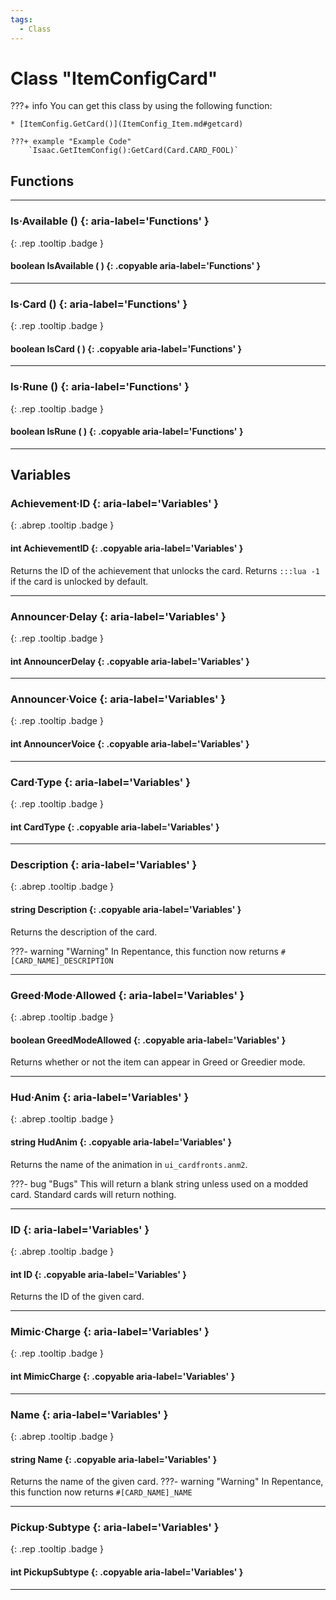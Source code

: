 ```yaml
---
tags:
  - Class
---
```

# Class "ItemConfigCard"

???+ info
    You can get this class by using the following function:

    * [ItemConfig.GetCard()](ItemConfig_Item.md#getcard)

    ???+ example "Example Code"
        `Isaac.GetItemConfig():GetCard(Card.CARD_FOOL)`

## Functions
___
### Is·Available () {: aria-label='Functions' }
[ ](#){: .rep .tooltip .badge }
#### boolean IsAvailable ( ) {: .copyable aria-label='Functions' }

___
### Is·Card () {: aria-label='Functions' }
[ ](#){: .rep .tooltip .badge }
#### boolean IsCard ( ) {: .copyable aria-label='Functions' }

___
### Is·Rune () {: aria-label='Functions' }
[ ](#){: .rep .tooltip .badge }
#### boolean IsRune ( ) {: .copyable aria-label='Functions' }

___
## Variables
### Achievement·ID {: aria-label='Variables' }
[ ](#){: .abrep .tooltip .badge }
#### int AchievementID  {: .copyable aria-label='Variables' }
Returns the ID of the achievement that unlocks the card. Returns ``:::lua -1`` if the card is unlocked by default.

___
### Announcer·Delay {: aria-label='Variables' }
[ ](#){: .rep .tooltip .badge }
#### int AnnouncerDelay  {: .copyable aria-label='Variables' }

___
### Announcer·Voice {: aria-label='Variables' }
[ ](#){: .rep .tooltip .badge }
#### int AnnouncerVoice  {: .copyable aria-label='Variables' }

___
### Card·Type {: aria-label='Variables' }
[ ](#){: .rep .tooltip .badge }
#### int CardType {: .copyable aria-label='Variables' }

___
### Description {: aria-label='Variables' }
[ ](#){: .abrep .tooltip .badge }
#### string Description  {: .copyable aria-label='Variables' }

Returns the description of the card.

???- warning "Warning"
    In Repentance, this function now returns ``#[CARD_NAME]_DESCRIPTION``
___
### Greed·Mode·Allowed {: aria-label='Variables' }
[ ](#){: .abrep .tooltip .badge }
#### boolean GreedModeAllowed  {: .copyable aria-label='Variables' }

Returns whether or not the item can appear in Greed or Greedier mode.
___
### Hud·Anim {: aria-label='Variables' }
[ ](#){: .abrep .tooltip .badge }
#### string HudAnim  {: .copyable aria-label='Variables' }

Returns the name of the animation in `ui_cardfronts.anm2`.

???- bug "Bugs"
    This will return a blank string unless used on a modded card. Standard cards will return nothing.
___
### ID {: aria-label='Variables' }
[ ](#){: .abrep .tooltip .badge }
#### int ID  {: .copyable aria-label='Variables' }

Returns the ID of the given card.
___
### Mimic·Charge {: aria-label='Variables' }
[ ](#){: .rep .tooltip .badge }
#### int MimicCharge {: .copyable aria-label='Variables' }

___
### Name {: aria-label='Variables' }
[ ](#){: .abrep .tooltip .badge }
#### string Name  {: .copyable aria-label='Variables' }

Returns the name of the given card.
???- warning "Warning"
    In Repentance, this function now returns ``#[CARD_NAME]_NAME``

___
### Pickup·Subtype {: aria-label='Variables' }
[ ](#){: .rep .tooltip .badge }
#### int PickupSubtype {: .copyable aria-label='Variables' }

___